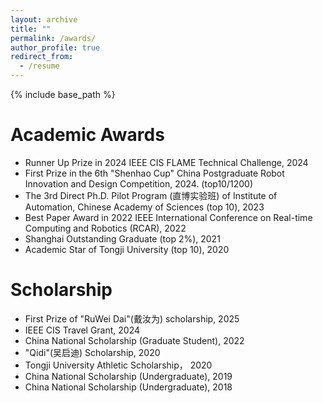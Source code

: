 ```yaml
---
layout: archive
title: ""
permalink: /awards/
author_profile: true
redirect_from:
  - /resume
---
```


{% include base_path %}

Academic Awards
======
* Runner Up Prize in 2024 IEEE CIS FLAME Technical Challenge, 2024
* First Prize in the 6th "Shenhao Cup" China Postgraduate Robot Innovation and Design Competition, 2024. (top10/1200)
* The 3rd Direct Ph.D. Pilot Program (直博实验班) of Institute of Automation, Chinese Academy of Sciences (top 10), 2023
* Best Paper Award in 2022 IEEE International Conference on Real-time Computing and Robotics (RCAR), 2022
* Shanghai Outstanding Graduate (top 2%), 2021
* Academic Star of Tongji University (top 10), 2020

Scholarship
======
* First Prize of "RuWei Dai"(戴汝为) scholarship, 2025
* IEEE CIS Travel Grant, 2024
* China National Scholarship (Graduate Student), 2022
* "Qidi"(吴启迪) Scholarship, 2020
* Tongji University Athletic Scholarship， 2020
* China National Scholarship (Undergraduate), 2019
* China National Scholarship (Undergraduate), 2018
